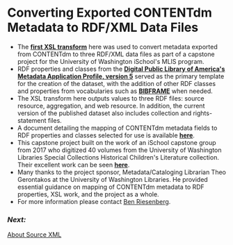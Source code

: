 # Converting Exported CONTENTdm Metadata to RDF/XML Data Files 
- The **[first XSL transform](Cdm2RdfXml_01.xsl)** here was used to convert metadata exported from CONTENTdm to three RDF/XML data files as part of a capstone project for the University of Washington iSchool's MLIS program.  
- RDF properties and classes from the **[Digital Public Library of America's](https://dp.la/) [Metadata Application Profile, version 5](https://pro.dp.la/hubs/metadata-application-profile)** served as the primary template for the creation of the dataset, with the addition of other RDF classes and properties from vocabularies such as **[BIBFRAME](https://www.loc.gov/bibframe/)** when needed. 
- The XSL transform here outputs values to three RDF files: source resource, aggregation, and web resource. In addition, the current version of the published dataset also includes collection and rights-statement files. 
- A document detailing the mapping of CONTENTdm metadata fields to RDF properties and classes selected for use is available **[here](https://docs.google.com/spreadsheets/d/1Pax7Z1V5FjiuATyD0Cv1RY24w4TKs3s7oQmEwMSy8aA/edit?usp=sharing)**.
- This capstone project built on the work of an iSchool capstone group from 2017 who digitized 40 volumes from the University of Washington Libraries Special Collections Historical Children's Literature collection. Their excellent work can be seen **[here](http://viclit.omeka.net/)**.
- Many thanks to the project sponsor, Metadata/Cataloging Librarian Theo Gerontakos at the University of Washington Libraries. He provided essential guidance on mapping of CONTENTdm metadata to RDF properties, XSL work, and the project as a whole.
- For more information please contact [Ben Riesenberg](mailto:ries07@uw.edu).

### _Next:_
[About Source XML](SourceXML_Details.md)
